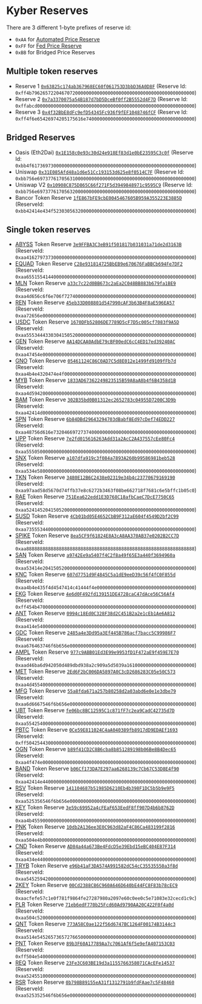 # Kyber Reserves

There are 3 different 1-byte prefixes of reserve id:
- `0xAA` for [Automated Price Reserve](https://developer.kyber.network/docs/Reserves-AutomatedPriceReserve/)
- `0xFF` for [Fed Price Reserve](https://developer.kyber.network/docs/Reserves-FedPriceReserve/)
- `0xBB` for Bridged Price Reserves

## Multiple token reserves

- Reserve 1 [`0x63825c174ab367968EC60f061753D3bbD36A0D8F`](https://etherscan.io/address/0x63825c174ab367968EC60f061753D3bbD36A0D8F) (Reserve Id: `0xff4b796265722046707200000000000000000000000000000000000000000000`)
- Reserve 2 [`0x7a3370075a54B187d7bD5DceBf0ff2B5552d4F7D`](https://etherscan.io/address/0x7a3370075a54B187d7bD5DceBf0ff2B5552d4F7D) (Reserve Id: `0xffabcd0000000000000000000000000000000000000000000000000000000000`)
- Reserve 3 [`0x4f32BbE8dFc9efD54345Fc936f9fEF1048746fCF`](https://etherscan.io/address/0x4f32BbE8dFc9efD54345Fc936f9fEF1048746fCF) (Reserve Id: `0xff4f6e65426974205175616e7400000000000000000000000000000000000000`)

## Bridged Reserves

- Oasis (Eth2Dai) [`0x1E158c0e93c30d24e918Ef83d1e0bE23595C3c0f`](https://etherscan.io/address/0x1E158c0e93c30d24e918Ef83d1e0bE23595C3c0f) (Reserve Id: `0xbb4f617369730000000000000000000000000000000000000000000000000000`)
- Uniswap [`0x31E085Afd48a1d6e51Cc193153d625e8f0514C7F`](https://etherscan.io/address/0x31E085Afd48a1d6e51Cc193153d625e8f0514C7F) (Reserve Id: `0xbb756e6973776170563100000000000000000000000000000000000000000000`)
- Uniswap V2 [`0x10908C875D865C66f271F5d3949848971c9595C9`](https://etherscan.io/address/0x10908C875D865C66f271F5d3949848971c9595C9) (Reserve Id: `0xbb756e6973776170563200000000000000000000000000000000000000000000`)
- Bancor Token Reserve [`1fE867bFE9cbE0045467605B959A355223E3885D`](https://etherscan.io/address/0x1fE867bFE9cbE0045467605B959A355223E3885D) (ReserveId: `0xbb42414e434f5230305632000000000000000000000000000000000000000000`)


## Single token reserves

- [ABYSS](https://etherscan.io/address/0x0E8d6b471e332F140e7d9dbB99E5E3822F728DA6) Token Reserve [`3e9FFBA3C3eB91f501817b031031a71de2d3163B`](https://etherscan.io/address/0x3e9FFBA3C3eB91f501817b031031a71de2d3163B) (ReserveId: `0xaa41627973730000000000000000000000000000000000000000000000000000`)
- [EQUAD](https://etherscan.io/address/0xC28e931814725BbEB9e670676FaBBCb694Fe7DF2) Token Reserve [`C28e931814725BbEB9e670676FaBBCb694Fe7DF2`](https://etherscan.io/address/0xC28e931814725BbEB9e670676FaBBCb694Fe7DF2) (ReserveId: `0xaa65515541440000000000000000000000000000000000000000000000000000`)
- [MLN](https://etherscan.io/address/0xec67005c4E498Ec7f55E092bd1d35cbC47C91892) Token Reserve [`a33c7c22d0BB673c2aEa2C048BB883b679fa1BE9`](https://etherscan.io/address/0xa33c7c22d0BB673c2aEa2C048BB883b679fa1BE9) (ReserveId: `0xaa4d656c6f6e706f727400000000000000000000000000000000000000000000`)
- [REN](https://etherscan.io/address/0x408e41876cCCDC0F92210600ef50372656052a38) Token Reserve [`45eb33D008801d547990cAF3b63B4F8aE596EA57`](https://etherscan.io/address/0x45eb33D008801d547990cAF3b63B4F8aE596EA57) (ReserveId: `0xaa72656e00000000000000000000000000000000000000000000000000000000`)
- [USDC](https://etherscan.io/address/0xA0b86991c6218b36c1d19D4a2e9Eb0cE3606eB48) Token Reserve [`1670DFb52806DE7789D5cF7D5c005cf7083f9A5D`](https://etherscan.io/address/0x1670DFb52806DE7789D5cF7D5c005cf7083f9A5D) (ReserveId: `0xaa55534443303041505200000000000000000000000000000000000000000000`)
- [GEN](https://etherscan.io/address/0x543Ff227F64Aa17eA132Bf9886cAb5DB55DCAddf) Token Reserve [`AA14DCAA0AdbE79cBF00edC6cC4ED17ed39240AC`](https://etherscan.io/address/0xAA14DCAA0AdbE79cBF00edC6cC4ED17ed39240AC) (ReserveId: `0xaa47454e00000000000000000000000000000000000000000000000000000000`)
- [GNO](https://etherscan.io/address/0x6810e776880C02933D47DB1b9fc05908e5386b96) Token Reserve [`05461124C86C0AD7C5d8E012e1499fd9109fFb7d`](https://etherscan.io/address/0x05461124C86C0AD7C5d8E012e1499fd9109fFb7d) (ReserveId: `0xaa4b4e4320474e4f000000000000000000000000000000000000000000000000`)
- [MYB](https://etherscan.io/address/0x5d60d8d7eF6d37E16EBABc324de3bE57f135e0BC) Token Reserve [`1833AD67362249823515B59A8aA8b4f6B4358d1B`](https://etherscan.io/address/0x1833AD67362249823515B59A8aA8b4f6B4358d1B) (ReserveId: `0xaa4d594200000000000000000000000000000000000000000000000000000000`)
- [BAM](https://etherscan.io/address/0x22B3FAaa8DF978F6bAFe18aaDe18DC2e3dfA0e0C) Token Reserve [`302B35bd0B01312ec2652783c04955D7200C3D9b`](https://etherscan.io/address/0x302B35bd0B01312ec2652783c04955D7200C3D9b) (ReserveId: `0xaa42414d00000000000000000000000000000000000000000000000000000000`)
- [SPN](https://etherscan.io/address/0x20F7A3DdF244dc9299975b4Da1C39F8D5D75f05A) Token Reserve [`6b84DBd29643294703dBabf8Ed97cDef74EDD227`](https://etherscan.io/address/0x6b84DBd29643294703dBabf8Ed97cDef74EDD227) (ReserveId: `0xaa48756d616e7320466972737400000000000000000000000000000000000000`)
- [UPP](https://etherscan.io/address/0xC86D054809623432210c107af2e3F619DcFbf652) Token Reserve [`7e2fd015616263Add31a2AcC2A437557cEe80Fc4`](https://etherscan.io/address/0x7e2fd015616263Add31a2AcC2A437557cEe80Fc4) (ReserveId: `0xaa55505000000000000000000000000000000000000000000000000000000000`)
- [SNX](https://etherscan.io/address/0xC011a73ee8576Fb46F5E1c5751cA3B9Fe0af2a6F) Token Reserve [`a107dfa919c3f084a7893A260b99586981beb528`](https://etherscan.io/address/0xa107dfa919c3f084a7893A260b99586981beb528) (ReserveId: `0xaa534e5800000000000000000000000000000000000000000000000000000000`)
- [TKN](https://etherscan.io/address/0xaAAf91D9b90dF800Df4F55c205fd6989c977E73a) Token Reserve [`3480E12B6C2438e02319e34b4c23770679169190`](https://etherscan.io/address/0x3480E12B6C2438e02319e34b4c23770679169190) (ReserveId: `0xaa97aad58d5670d74ffb37e8c6272b3463f08be662718f7681c6e5bffc1b05c0`)
- [RAE](https://etherscan.io/address/0xE5a3229CCb22b6484594973A03a3851dCd948756) Token Reserve [`751Eea622edd1E3D768C18afbCaeC7DcE7750C65`](https://etherscan.io/address/0x751Eea622edd1E3D768C18afbCaeC7DcE7750C65) (ReserveId: `0xaa52414520415052000000000000000000000000000000000000000000000000`)
- [SUSD](https://etherscan.io/address/0x57Ab1ec28D129707052df4dF418D58a2D46d5f51) Token Reserve [`4Cb01bd05E4652CbB9F312aE604f4549D2bf2C99`](https://etherscan.io/address/0x4Cb01bd05E4652CbB9F312aE604f4549D2bf2C99) (ReserveId: `0xaa73555344000000000000000000000000000000000000000000000000000000`)
- [SPIKE](https://etherscan.io/address/0xA7fC5D2453E3F68aF0cc1B78bcFEe94A1B293650) Token Reserve [`8ea5CF9f61824E8A3cA8AA370AB37e0202B2CC7D`](https://etherscan.io/address/0x8ea5CF9f61824E8A3cA8AA370AB37e0202B2CC7D) (ReserveId: `0xaa88888888888888888888888888888888888888888888888888888888888888`)
- [SAN](https://etherscan.io/address/0x7C5A0CE9267ED19B22F8cae653F198e3E8daf098) Token Reserve [`a9742Ee9a5407f4C2f8a49f65E3a440f3694960a`](https://etherscan.io/address/0xa9742Ee9a5407f4C2f8a49f65E3a440f3694960a) (ReserveId: `0xaa53414e20415052000000000000000000000000000000000000000000000000`)
- [KNC](https://etherscan.io/address/0xdd974D5C2e2928deA5F71b9825b8b646686BD200) Token Reserve [`607d7751d9F4845C5a1dE9eeD39c56f4fC0F855d`](https://etherscan.io/address/0x607d7751d9F4845C5a1dE9eeD39c56f4fC0F855d) (ReserveId: `0xaa4b4e435f4d4547414c41444f4e000000000000000000000000000000000000`)
- [EKG](https://etherscan.io/address/0x6A9b3E36436B7abde8C4E2E2a98Ea40455E615cf) Token Reserve [`4e6d0F492fd139151DE4728caC47dAce56C56Af4`](https://etherscan.io/address/0x4e6d0F492fd139151DE4728caC47dAce56C56Af4) (ReserveId: `0xff454b4700000000000000000000000000000000000000000000000000000000`)
- [ANT](https://etherscan.io/address/0x960b236A07cf122663c4303350609A66A7B288C0) Token Reserve [`0994c18Ed0C328F38d2C451B2a2e1cEb1Ae6A812`](https://etherscan.io/address/0x0994c18Ed0C328F38d2C451B2a2e1cEb1Ae6A812) (ReserveId: `0xaa414e5400000000000000000000000000000000000000000000000000000000`)
- [GDC](https://etherscan.io/address/0x301C755bA0fcA00B1923768Fffb3Df7f4E63aF31) Token Reserve [`2485a4e3Dd95a3Ef445B786acf7bacc5C99986F7`](https://etherscan.io/address/0x2485a4e3Dd95a3Ef445B786acf7bacc5C99986F7) (ReserveId: `0xaa676463746f6b656e0000000000000000000000000000000000000000000000`)
- [AMPL](https://etherscan.io/address/0xD46bA6D942050d489DBd938a2C909A5d5039A161) Token Reserve [`977c9ABB01Ed3E99e9953fD1F472aE9f459E7E70`](https://etherscan.io/address/0x977c9ABB01Ed3E99e9953fD1F472aE9f459E7E70) (ReserveId: `0xaad46ba6d942050d489dbd938a2c909a5d5039a1610000000000000000000000`)
- [MET](https://etherscan.io/address/0xa3d58c4E56fedCae3a7c43A725aeE9A71F0ece4e) Token Reserve [`2Ed6F2bC006DA5897A0C3cD2686283C05e50C573`](https://etherscan.io/address/0x2Ed6F2bC006DA5897A0C3cD2686283C05e50C573) (ReserveId: `0xaa4d455400000000000000000000000000000000000000000000000000000000`)
- [MFG](https://etherscan.io/address/0x6710c63432A2De02954fc0f851db07146a6c0312) Token Reserve [`55a8fda671a257b80258d2a03abd6e0e1e3dbe79`](https://etherscan.io/address/0x55a8fda671a257b80258d2a03abd6e0e1e3dbe79) (ReserveId: `0xaa6d6667546f6b656e0000000000000000000000000000000000000000000000`)
- [UBT](https://etherscan.io/address/0x8400D94A5cb0fa0D041a3788e395285d61c9ee5e) Token Reserve [`fe06bc8BC12595C1c871fF7c2ea9CadC42735d7D`](https://etherscan.io/address/0xfe06bc8BC12595C1c871fF7c2ea9CadC42735d7D) (ReserveId: `0xaa55425400000000000000000000000000000000000000000000000000000000`)
- [PBTC](https://etherscan.io/address/0x5228a22e72ccC52d415EcFd199F99D0665E7733b) Token Reserve [`0Ce59E811024C4aA040389fb8917dD9EDAEf1693`](https://etherscan.io/address/0x0Ce59E811024C4aA040389fb8917dD9EDAEf1693) (ReserveId: `0xff50425443000000000000000000000000000000000000000000000000000000`)
- [OGN](https://etherscan.io/address/0x8207c1FfC5B6804F6024322CcF34F29c3541Ae26) Token Reserve [`b89f41CD2C8B6cba8b851289198b06Be8B4Dec65`](https://etherscan.io/address/0xb89f41CD2C8B6cba8b851289198b06Be8B4Dec65) (ReserveId: `0xaa4f474e00000000000000000000000000000000000000000000000000000000`)
- [BAND](https://etherscan.io/address/0xBA11D00c5f74255f56a5E366F4F77f5A186d7f55) Token Reserve [`b06Cf173DA7E297aa6268139c7Cb67C53D8E4f90`](https://etherscan.io/address/0xb06Cf173DA7E297aa6268139c7Cb67C53D8E4f90) (ReserveId: `0xaa42414e44000000000000000000000000000000000000000000000000000000`)
- [RSV](https://etherscan.io/address/0x1C5857e110CD8411054660F60B5De6a6958CfAE2) Token Reserve [`141104687b51985D6210Eb4b398F1DC5b5b9e9F5`](https://etherscan.io/address/0x141104687b51985D6210Eb4b398F1DC5b5b9e9F5) (ReserveId: `0xaa525356546f6b656e0000000000000000000000000000000000000000000000`)
- [KEY](https://etherscan.io/address/0x4CC19356f2D37338b9802aa8E8fc58B0373296E7) Token Reserve [`3e59c69952a4cFEaF653EedF8ff907D4b6b8762D`](https://etherscan.io/address/0x3e59c69952a4cFEaF653EedF8ff907D4b6b8762D) (ReserveId: `0xaa4b455900000000000000000000000000000000000000000000000000000000`)
- [PNK](https://etherscan.io/address/0x93ED3FBe21207Ec2E8f2d3c3de6e058Cb73Bc04d) Token Reserve [`10db2A136ee3E0C963d82aF4C86Ca483199f2816`](https://etherscan.io/address/0x10db2A136ee3E0C963d82aF4C86Ca483199f2816) (ReserveId: `0xaa504e4b00000000000000000000000000000000000000000000000000000000`)
- [CND](https://etherscan.io/address/0xd4c435F5B09F855C3317c8524Cb1F586E42795fa) Token Reserve [`AD84a44a673Be4FdcD5e39Ebd15eBC404E87F314`](https://etherscan.io/address/0xAD84a44a673Be4FdcD5e39Ebd15eBC404E87F314) (ReserveId: `0xaa434e4400000000000000000000000000000000000000000000000000000000`)
- [TRYB](https://etherscan.io/address/0x2C537E5624e4af88A7ae4060C022609376C8D0EB) Token Reserve [`e96b41aF3DA574A991582dC54cC35535550a3f8d`](https://etherscan.io/address/0xe96b41aF3DA574A991582dC54cC35535550a3f8d) (ReserveId: `0xaa54525942000000000000000000000000000000000000000000000000000000`)
- [2KEY](https://etherscan.io/address/0xE48972fCd82a274411c01834e2f031D4377Fa2c0) Token Reserve [`00Cd2388C86C960A646D640bE44FC8F83b78cEC9`](https://etherscan.io/address/0x00Cd2388C86C960A646D640bE44FC8F83b78cEC9) (ReserveId: `0xaacfefe57c1e0f781f9864fe27287980a2097e60c0ee0c5e71083e32cecd1c9c`)
- [PLR](https://etherscan.io/address/0xe3818504c1B32bF1557b16C238B2E01Fd3149C17) Token Reserve [`71eb6edF770b25Fcd60Ad9790AA20C422F0f4a0d`](https://etherscan.io/address/0x71eb6edF770b25Fcd60Ad9790AA20C422F0f4a0d) (ReserveId: `0xaa504c5200000000000000000000000000000000000000000000000000000000`)
- [QNT](https://etherscan.io/address/0x4a220E6096B25EADb88358cb44068A3248254675) Token Reserve [`773A58C0ae122f56d6747BC1264F00174B3144c3`](https://etherscan.io/address/0x773A58C0ae122f56d6747BC1264F00174B3144c3) (ReserveId: `0xaa514e5452657365727665000000000000000000000000000000000000000000`)
- [PNT](https://etherscan.io/address/0x89Ab32156e46F46D02ade3FEcbe5Fc4243B9AAeD) Token Reserve [`89b3F60A17789Aa7c7061Af6f5e9efA407153C03`](https://etherscan.io/address/0x89b3F60A17789Aa7c7061Af6f5e9efA407153C03) (ReserveId: `0xff504e5400000000000000000000000000000000000000000000000000000000`)
- [REQ](https://etherscan.io/address/0x8f8221aFbB33998d8584A2B05749bA73c37a938a) Token Reserve [`23Fe3C603BE19d3a1155766358071CAcEFe14537`](https://etherscan.io/address/0x23Fe3C603BE19d3a1155766358071CAcEFe14537) (ReserveId: `0xaa52455100000000000000000000000000000000000000000000000000000000`)
- [RSR](https://etherscan.io/address/0x8762db106B2c2A0bccB3A80d1Ed41273552616E8) Token Reserve [`0b798B89155eA31f1312791b9fdFAae7c5F48460`](https://etherscan.io/address/0x0b798B89155eA31f1312791b9fdFAae7c5F48460) (ReserveId: `0xaa525352546f6b656e0000000000000000000000000000000000000000000000`)
